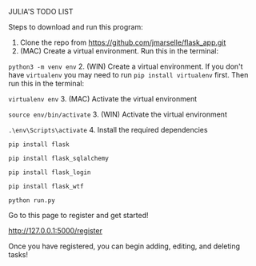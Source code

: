 JULIA'S TODO LIST

Steps to download and run this program:
1. Clone the repo from https://github.com/jmarselle/flask_app.git
2. (MAC) Create a virtual environment. Run this in the terminal:
 
`python3 -m venv env`
2. (WIN) Create a virtual environment. If you don't have `virtualenv` you may need to run `pip install virtualenv` first.  Then run this in the terminal:

`virtualenv env`
3. (MAC) Activate the virtual environment

`source env/bin/activate`
3. (WIN) Activate the virtual environment

`.\env\Scripts\activate`
4. Install the required dependencies
   
`pip install flask`

`pip install flask_sqlalchemy`

`pip install flask_login`

`pip install flask_wtf`

`python run.py`

Go to this page to register and get started!

http://127.0.0.1:5000/register

Once you have registered, you can begin adding, editing, and deleting tasks!
